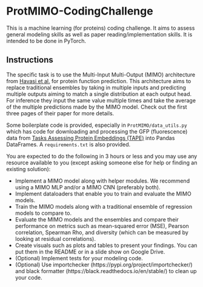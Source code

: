 # ProtMIMO-CodingChallenge

This is a machine learning (for proteins) coding challenge.  It aims to assess general modeling skills as well as paper reading/implementation skills. It is intended to be done in PyTorch. 

## Instructions
The specific task is to use the Multi-Input Multi-Output (MIMO) architecture from [Havasi et al.](https://arxiv.org/abs/2010.06610) for protein function prediction. This architecture aims to replace traditional ensembles by taking in multiple inputs and predicting multiple outputs aiming to match a single distribution at each output head. For inference they input the same value multiple times and take the average of the multiple predictions made by the MIMO model. Check out the first three pages of their paper for more details. 

Some boilerplate code is provided, especially in `ProtMIMO/data_utils.py` which has code for downloading and processing the GFP (fluorescence) data from [Tasks Assessing Protein Embeddings (TAPE)](https://github.com/songlab-cal/tape) into Pandas DataFrames. A `requirements.txt` is also provided.

You are expected to do the following in 3 hours or less and you may use any resource available to you (except asking someone else for help or finding an existing solution):
<ul>
  <li>Implement a MIMO model along with helper modules. We recommend using a MIMO MLP and/or a MIMO CNN (preferably both).</li>
  <li>Implement dataloaders that enable you to train and evaluate the MIMO models.</li>
  <li>Train the MIMO models along with a traditional ensemble of regression models to compare to.</li>
  <li>Evaluate the MIMO models and the ensembles and compare their performance on metrics such as mean-squared error (MSE), Pearson correlation, Spearman Rho, and diversity (which can be measured by looking at residual correlations).</li>
  <li>Create visuals such as plots and tables to present your findings. You can put them in the README or in a slide show on Google Drive.</li>
  <li>(Optional) Implement tests for your modeling code.</li>
  <li>(Optional) Use importchecker (https://pypi.org/project/importchecker/) and black formatter (https://black.readthedocs.io/en/stable/) to clean up your code.</li>
</ul>
